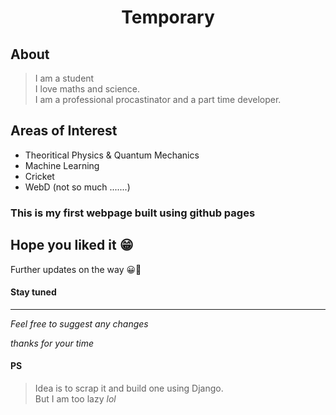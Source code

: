 <h1 align='center'> Temporary </h1>

## About 

>I am a student  <br>
>I love maths and science. <br>
>I am a professional procastinator and a part time developer. <br>


## Areas of Interest
* Theoritical Physics & Quantum Mechanics
* Machine Learning
* Cricket
* WebD (not so much .......)

### This is my first webpage built using github pages
## Hope you liked it 😁

Further updates on the way 😀🙂

#### Stay tuned 

---

_Feel free to suggest any changes_

_thanks for your time_

#### PS
> 
> Idea is to scrap it and build one using Django.<br>
> But I am too lazy _lol_
